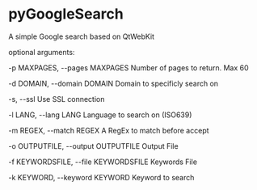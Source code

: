 pyGoogleSearch
==============

 A simple Google search based on QtWebKit

optional arguments:

  -p MAXPAGES, --pages MAXPAGES             Number of pages to return. Max 60
  
  -d DOMAIN, --domain DOMAIN                Domain to specificly search on
  
  -s, --ssl                                 Use SSL connection
  
  -l LANG, --lang LANG                      Language to search on (ISO639)

  -m REGEX, --match REGEX                   A RegEx to match before accept
  
  -o OUTPUTFILE, --output OUTPUTFILE        Output File

  -f KEYWORDSFILE, --file KEYWORDSFILE      Keywords File
  
  -k KEYWORD, --keyword KEYWORD             Keyword to search




